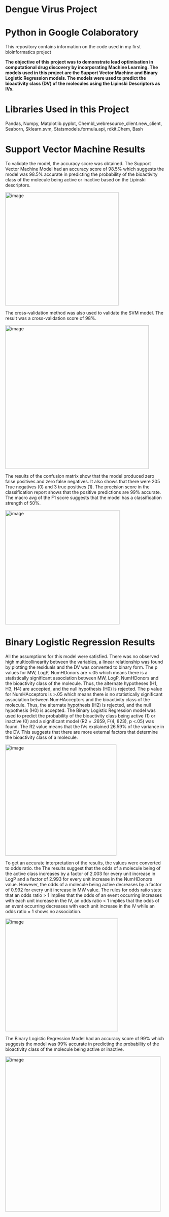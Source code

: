 # Dengue Virus Project
# Python in Google Colaboratory
This repository contains information on the code used in my first bioinformatics project

**The objective of this project was to demonstrate lead optimisation in computational drug discovery by incorporating Machine Learning. The models used in this project are the Support Vector Machine and Binary Logistic Regression models. The models were used to predict the bioactivity class (DV) of the molecules using the Lipinski Descriptors as IVs.**

# Libraries Used in this Project
Pandas, Numpy, Matplotlib.pyplot, Chembl_webresource_client.new_client, Seaborn, Sklearn.svm, Statsmodels.formula.api, rdkit.Chem, Bash



# Support Vector Machine Results
To validate the model, the accuracy score was obtained. The Support Vector Machine Model had an accuracy score of 98.5% which suggests the model was 98.5% accurate in predicting the probability of the bioactivity class of the molecule being active or inactive based on the Lipinski descriptors.

<img width="357" alt="image" src="https://user-images.githubusercontent.com/111141451/220408262-c21ac916-37c2-48f1-a60e-8e1f106f2a59.png">


The cross-validation method was also used to validate the SVM model. The result was a cross-validation score of 98%.
 

<img width="452" alt="image" src="https://user-images.githubusercontent.com/111141451/220408192-520f88bd-e7c8-4cf0-85ce-0e2de6042fa2.png">

The results of the confusion matrix show that the model produced zero false positives and zero false negatives. It also shows that there were 205 True negatives (0) and 3 true positives (1).
The precision score in the classification report shows that the positive predictions are 99% accurate. The macro avg of the F1 score suggests that the model has a classification strength of 50%.
 
<img width="360" alt="image" src="https://user-images.githubusercontent.com/111141451/220408048-e0fa41eb-625d-41a0-9ac2-f296d3462fcf.png">


# Binary Logistic Regression Results
All the assumptions for this model were satisfied. There was no observed high multicollinearity between the variables, a linear relationship was found by plotting the residuals and the DV was converted to binary form.
The p values for MW, LogP, NumHDonors are <.05 which means there is a statistically significant association between MW, LogP, NumHDonors and the bioactivity class of the molecule. Thus, the alternate hypotheses (H1, H3, H4) are accepted, and the null hypothesis (H0) is rejected.
The p value for NumHAcceptors is >.05 which means there is no statistically significant association between NumHAcceptors and the bioactivity class of the molecule. Thus, the alternate hypothesis (H2) is rejected, and the null hypothesis (H0) is accepted. 
The Binary Logistic Regression model was used to predict the probability of the bioactivity class being active (1) or inactive (0) and a significant model (R2 = .2659, F(4, 823), p <.05) was found. The R2 value means that the IVs explained 26.59% of the variance in the DV. This suggests that there are more external factors that determine the bioactivity class of a molecule.

<img width="350" alt="image" src="https://user-images.githubusercontent.com/111141451/220407951-2f2e9ddd-24e6-4764-91a0-c0bcd7b2eccf.png">

To get an accurate interpretation of the results, the values were converted to odds ratio. the The results suggest that the odds of a molecule being of the active class increases by a factor of 2.003 for every unit increase in LogP and a factor of 2.993 for every unit increase in the NumHDonors value. However, the odds of a molecule being active decreases by a factor of 0.992 for every unit increase in MW value. 
The rules for odds ratio state that an odds ratio > 1 implies that the odds of an event occurring increases with each unit increase in the IV, an odds ratio < 1 implies that the odds of an event occurring decreases with each unit increase in the IV while an odds ratio = 1 shows no association.

 <img width="355" alt="image" src="https://user-images.githubusercontent.com/111141451/220407634-7188e31e-9447-4cfb-9f76-c14ab093e4a3.png">


The Binary Logistic Regression Model had an accuracy score of 99% which suggests the model was 99% accurate in predicting the probability of the bioactivity class of the molecule being active or inactive.
 
<img width="489" alt="image" src="https://user-images.githubusercontent.com/111141451/220407827-6c2af586-9139-4c14-8c62-32b993926977.png">


